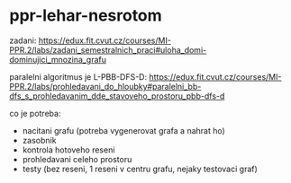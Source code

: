 ppr-lehar-nesrotom
==================

zadani:
https://edux.fit.cvut.cz/courses/MI-PPR.2/labs/zadani_semestralnich_praci#uloha_domi-dominujici_mnozina_grafu

paralelni algoritmus je L-PBB-DFS-D:
https://edux.fit.cvut.cz/courses/MI-PPR.2/labs/prohledavani_do_hloubky#paralelni_bb-dfs_s_prohledavanim_dde_stavoveho_prostoru_pbb-dfs-d

co je potreba:
- nacitani grafu (potreba vygenerovat grafa a nahrat ho)
- zasobnik
- kontrola hotoveho reseni
- prohledavani celeho prostoru
- testy (bez reseni, 1 reseni v centru grafu, nejaky testovaci graf)
